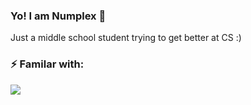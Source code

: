 ### Yo! I am Numplex 👋

Just a middle school student trying to get better at CS :)

### ⚡ Familar with:

<img src="https://skillicons.dev/icons?i=py,js,html,css" />
